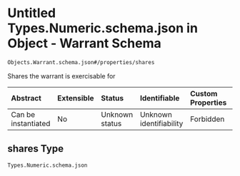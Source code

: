 # Untitled Types.Numeric.schema.json in Object - Warrant Schema

```txt
Objects.Warrant.schema.json#/properties/shares
```

Shares the warrant is exercisable for

| Abstract            | Extensible | Status         | Identifiable            | Custom Properties | Additional Properties | Access Restrictions | Defined In                                                                            |
| :------------------ | :--------- | :------------- | :---------------------- | :---------------- | :-------------------- | :------------------ | :------------------------------------------------------------------------------------ |
| Can be instantiated | No         | Unknown status | Unknown identifiability | Forbidden         | Allowed               | none                | [Warrant.schema.json\*](../schema/objects/Warrant.schema.json "open original schema") |

## shares Type

`Types.Numeric.schema.json`
